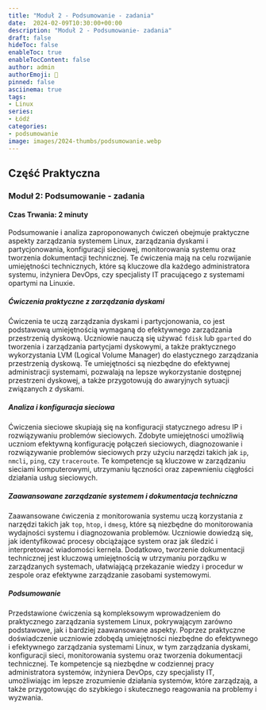 ```yaml
---
title: "Moduł 2 - Podsumowanie - zadania"
date:  2024-02-09T10:30:00+00:00
description: "Moduł 2 - Podsumowanie- zadania"
draft: false
hideToc: false
enableToc: true
enableTocContent: false
author: admin
authorEmoji: 🐧
pinned: false
asciinema: true
tags:
- Linux
series:
- Łódź
categories:
- podsumowanie
image: images/2024-thumbs/podsumowanie.webp
---
```

## Część Praktyczna
### Moduł 2: Podsumowanie - zadania
#### Czas Trwania: 2 minuty

Podsumowanie i analiza zaproponowanych ćwiczeń obejmuje praktyczne aspekty zarządzania systemem Linux, zarządzania dyskami i partycjonowania, konfiguracji sieciowej, monitorowania systemu oraz tworzenia dokumentacji technicznej. Te ćwiczenia mają na celu rozwijanie umiejętności technicznych, które są kluczowe dla każdego administratora systemu, inżyniera DevOps, czy specjalisty IT pracującego z systemami opartymi na Linuxie.

##### Ćwiczenia praktyczne z zarządzania dyskami
Ćwiczenia te uczą zarządzania dyskami i partycjonowania, co jest podstawową umiejętnością wymaganą do efektywnego zarządzania przestrzenią dyskową. Uczniowie nauczą się używać `fdisk` lub `gparted` do tworzenia i zarządzania partycjami dyskowymi, a także praktycznego wykorzystania LVM (Logical Volume Manager) do elastycznego zarządzania przestrzenią dyskową. Te umiejętności są niezbędne do efektywnej administracji systemami, pozwalają na lepsze wykorzystanie dostępnej przestrzeni dyskowej, a także przygotowują do awaryjnych sytuacji związanych z dyskami.

##### Analiza i konfiguracja sieciowa
Ćwiczenia sieciowe skupiają się na konfiguracji statycznego adresu IP i rozwiązywaniu problemów sieciowych. Zdobyte umiejętności umożliwią uczniom efektywną konfigurację połączeń sieciowych, diagnozowanie i rozwiązywanie problemów sieciowych przy użyciu narzędzi takich jak `ip`, `nmcli`, `ping`, czy `traceroute`. Te kompetencje są kluczowe w zarządzaniu sieciami komputerowymi, utrzymaniu łączności oraz zapewnieniu ciągłości działania usług sieciowych.

##### Zaawansowane zarządzanie systemem i dokumentacja techniczna
Zaawansowane ćwiczenia z monitorowania systemu uczą korzystania z narzędzi takich jak `top`, `htop`, i `dmesg`, które są niezbędne do monitorowania wydajności systemu i diagnozowania problemów. Uczniowie dowiedzą się, jak identyfikować procesy obciążające system oraz jak śledzić i interpretować wiadomości kernela. Dodatkowo, tworzenie dokumentacji technicznej jest kluczową umiejętnością w utrzymaniu porządku w zarządzanych systemach, ułatwiającą przekazanie wiedzy i procedur w zespole oraz efektywne zarządzanie zasobami systemowymi.

##### Podsumowanie
Przedstawione ćwiczenia są kompleksowym wprowadzeniem do praktycznego zarządzania systemem Linux, pokrywającym zarówno podstawowe, jak i bardziej zaawansowane aspekty. Poprzez praktyczne doświadczenie uczniowie zdobędą umiejętności niezbędne do efektywnego i efektywnego zarządzania systemami Linux, w tym zarządzania dyskami, konfiguracji sieci, monitorowania systemu oraz tworzenia dokumentacji technicznej. Te kompetencje są niezbędne w codziennej pracy administratora systemów, inżyniera DevOps, czy specjalisty IT, umożliwiając im lepsze zrozumienie działania systemów, które zarządzają, a także przygotowując do szybkiego i skutecznego reagowania na problemy i wyzwania.